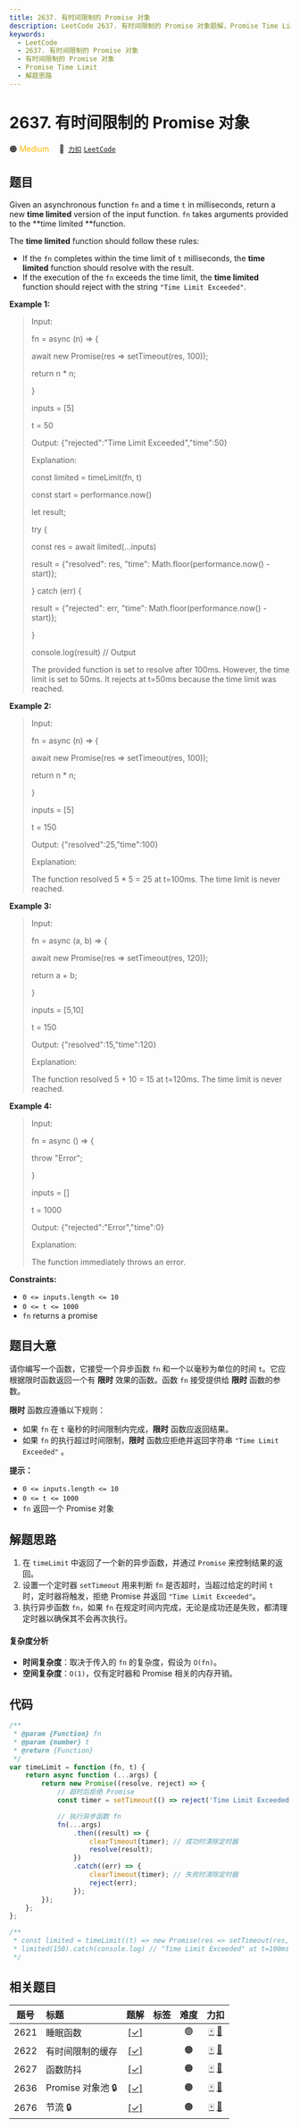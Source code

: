 ```yaml
---
title: 2637. 有时间限制的 Promise 对象
description: LeetCode 2637. 有时间限制的 Promise 对象题解，Promise Time Limit，包含解题思路、复杂度分析以及完整的 JavaScript 代码实现。
keywords:
  - LeetCode
  - 2637. 有时间限制的 Promise 对象
  - 有时间限制的 Promise 对象
  - Promise Time Limit
  - 解题思路
---
```


# 2637. 有时间限制的 Promise 对象

🟠 <font color=#ffb800>Medium</font>&emsp; 🔗&ensp;[`力扣`](https://leetcode.cn/problems/promise-time-limit) [`LeetCode`](https://leetcode.com/problems/promise-time-limit)

## 题目

Given an asynchronous function `fn` and a time `t` in milliseconds, return a
new **time limited** version of the input function. `fn` takes arguments
provided to the **time limited **function.

The **time limited** function should follow these rules:

- If the `fn` completes within the time limit of `t` milliseconds, the **time limited** function should resolve with the result.
- If the execution of the `fn` exceeds the time limit, the **time limited** function should reject with the string `"Time Limit Exceeded"`.

**Example 1:**

> Input:
>
> fn = async (n) => {
>
> await new Promise(res => setTimeout(res, 100));
>
> return n \* n;
>
> }
>
> inputs = [5]
>
> t = 50
>
> Output: {"rejected":"Time Limit Exceeded","time":50}
>
> Explanation:
>
> const limited = timeLimit(fn, t)
>
> const start = performance.now()
>
> let result;
>
> try {
>
> const res = await limited(...inputs)
>
> result = {"resolved": res, "time": Math.floor(performance.now() - start)};
>
> } catch (err) {
>
> result = {"rejected": err, "time": Math.floor(performance.now() - start)};
>
> }
>
> console.log(result) // Output
>
> The provided function is set to resolve after 100ms. However, the time limit is set to 50ms. It rejects at t=50ms because the time limit was reached.

**Example 2:**

> Input:
>
> fn = async (n) => {
>
> await new Promise(res => setTimeout(res, 100));
>
> return n \* n;
>
> }
>
> inputs = [5]
>
> t = 150
>
> Output: {"resolved":25,"time":100}
>
> Explanation:
>
> The function resolved 5 \* 5 = 25 at t=100ms. The time limit is never reached.

**Example 3:**

> Input:
>
> fn = async (a, b) => {
>
> await new Promise(res => setTimeout(res, 120));
>
> return a + b;
>
> }
>
> inputs = [5,10]
>
> t = 150
>
> Output: {"resolved":15,"time":120}
>
> Explanation:
>
> ​​​​The function resolved 5 + 10 = 15 at t=120ms. The time limit is never reached.

**Example 4:**

> Input:
>
> fn = async () => {
>
> throw "Error";
>
> }
>
> inputs = []
>
> t = 1000
>
> Output: {"rejected":"Error","time":0}
>
> Explanation:
>
> The function immediately throws an error.

**Constraints:**

- `0 <= inputs.length <= 10`
- `0 <= t <= 1000`
- `fn` returns a promise

## 题目大意

请你编写一个函数，它接受一个异步函数 `fn` 和一个以毫秒为单位的时间 `t`。它应根据限时函数返回一个有 **限时** 效果的函数。函数 `fn`
接受提供给 **限时** 函数的参数。

**限时** 函数应遵循以下规则：

- 如果 `fn` 在 `t` 毫秒的时间限制内完成，**限时** 函数应返回结果。
- 如果 `fn` 的执行超过时间限制，**限时** 函数应拒绝并返回字符串 `"Time Limit Exceeded"` 。

**提示：**

- `0 <= inputs.length <= 10`
- `0 <= t <= 1000`
- `fn` 返回一个 Promise 对象

## 解题思路

1. 在 `timeLimit` 中返回了一个新的异步函数，并通过 `Promise` 来控制结果的返回。
2. 设置一个定时器 `setTimeout` 用来判断 `fn` 是否超时，当超过给定的时间 `t` 时，定时器将触发，拒绝 Promise 并返回 `"Time Limit Exceeded"`。
3. 执行异步函数 `fn`，如果 `fn` 在规定时间内完成，无论是成功还是失败，都清理定时器以确保其不会再次执行。

#### 复杂度分析

- **时间复杂度**：取决于传入的 `fn` 的复杂度，假设为 `O(fn)`。
- **空间复杂度**：`O(1)`，仅有定时器和 Promise 相关的内存开销。

## 代码

```javascript
/**
 * @param {Function} fn
 * @param {number} t
 * @return {Function}
 */
var timeLimit = function (fn, t) {
	return async function (...args) {
		return new Promise((resolve, reject) => {
			// 超时后拒绝 Promise
			const timer = setTimeout(() => reject('Time Limit Exceeded'), t);

			// 执行异步函数 fn
			fn(...args)
				.then((result) => {
					clearTimeout(timer); // 成功时清除定时器
					resolve(result);
				})
				.catch((err) => {
					clearTimeout(timer); // 失败时清除定时器
					reject(err);
				});
		});
	};
};

/**
 * const limited = timeLimit((t) => new Promise(res => setTimeout(res, t)), 100);
 * limited(150).catch(console.log) // "Time Limit Exceeded" at t=100ms
 */
```

## 相关题目

<!-- prettier-ignore -->
| 题号 | 标题 | 题解 | 标签 | 难度 | 力扣 |
| :------: | :------ | :------: | :------ | :------: | :------: |
| 2621 | 睡眠函数 | [[✓]](/problem/2621.md) |  | 🟢 | [🀄️](https://leetcode.cn/problems/sleep) [🔗](https://leetcode.com/problems/sleep) |
| 2622 | 有时间限制的缓存 | [[✓]](/problem/2622.md) |  | 🟠 | [🀄️](https://leetcode.cn/problems/cache-with-time-limit) [🔗](https://leetcode.com/problems/cache-with-time-limit) |
| 2627 | 函数防抖 | [[✓]](/problem/2627.md) |  | 🟠 | [🀄️](https://leetcode.cn/problems/debounce) [🔗](https://leetcode.com/problems/debounce) |
| 2636 | Promise 对象池 🔒 | [[✓]](/problem/2636.md) |  | 🟠 | [🀄️](https://leetcode.cn/problems/promise-pool) [🔗](https://leetcode.com/problems/promise-pool) |
| 2676 | 节流 🔒 | [[✓]](/problem/2676.md) |  | 🟠 | [🀄️](https://leetcode.cn/problems/throttle) [🔗](https://leetcode.com/problems/throttle) |